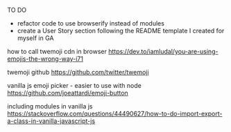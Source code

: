 TO DO
* refactor code to use browserify instead of modules
* create a User Story section following the README template I created for myself in GA

how to call twemoji cdn in browser
https://dev.to/iamludal/you-are-using-emojis-the-wrong-way-i71

twemoji github
https://github.com/twitter/twemoji

vanilla js emoji picker - easier to use with node
https://github.com/joeattardi/emoji-button

including modules in vanilla js
https://stackoverflow.com/questions/44490627/how-to-do-import-export-a-class-in-vanilla-javascript-js
